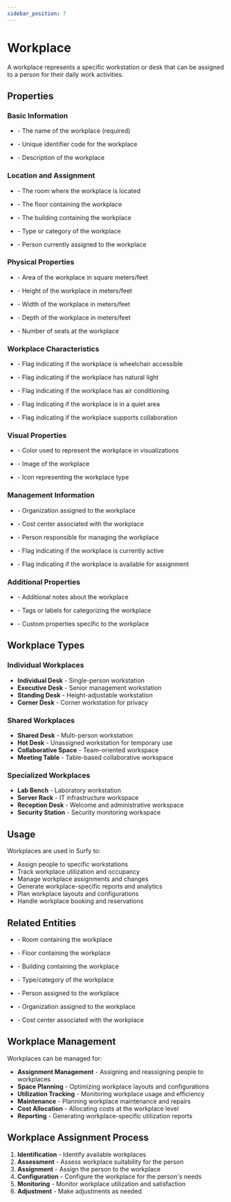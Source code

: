 ```yaml
---
sidebar_position: 7
---
```


# Workplace

A workplace represents a specific workstation or desk that can be assigned to a person for their daily work activities.

## Properties

### Basic Information
- **<P code="workplace:name" />** - The name of the workplace (required)
- **<P code="workplace:code" />** - Unique identifier code for the workplace
- **<P code="workplace:description" />** - Description of the workplace

### Location and Assignment
- **<P code="workplace:room" />** - The room where the workplace is located
- **<P code="workplace:floor" />** - The floor containing the workplace
- **<P code="workplace:building" />** - The building containing the workplace
- **<P code="workplace:workplaceType" />** - Type or category of the workplace
- **<P code="workplace:person" />** - Person currently assigned to the workplace

### Physical Properties
- **<P code="workplace:area" />** - Area of the workplace in square meters/feet
- **<P code="workplace:height" />** - Height of the workplace in meters/feet
- **<P code="workplace:width" />** - Width of the workplace in meters/feet
- **<P code="workplace:depth" />** - Depth of the workplace in meters/feet
- **<P code="workplace:seatsCount" />** - Number of seats at the workplace

### Workplace Characteristics
- **<P code="workplace:isAccessible" />** - Flag indicating if the workplace is wheelchair accessible
- **<P code="workplace:hasNaturalLight" />** - Flag indicating if the workplace has natural light
- **<P code="workplace:hasAirConditioning" />** - Flag indicating if the workplace has air conditioning
- **<P code="workplace:isQuiet" />** - Flag indicating if the workplace is in a quiet area
- **<P code="workplace:isCollaborative" />** - Flag indicating if the workplace supports collaboration

### Visual Properties
- **<P code="workplace:color" />** - Color used to represent the workplace in visualizations
- **<P code="workplace:picture" />** - Image of the workplace
- **<P code="workplace:icon" />** - Icon representing the workplace type

### Management Information
- **<P code="workplace:organization" />** - Organization assigned to the workplace
- **<P code="workplace:costCenter" />** - Cost center associated with the workplace
- **<P code="workplace:manager" />** - Person responsible for managing the workplace
- **<P code="workplace:active" />** - Flag indicating if the workplace is currently active
- **<P code="workplace:available" />** - Flag indicating if the workplace is available for assignment

### Additional Properties
- **<P code="workplace:notes" />** - Additional notes about the workplace
- **<P code="workplace:tags" />** - Tags or labels for categorizing the workplace
- **<P code="workplace:customFields" />** - Custom properties specific to the workplace

## Workplace Types

### Individual Workplaces
- **Individual Desk** - Single-person workstation
- **Executive Desk** - Senior management workstation
- **Standing Desk** - Height-adjustable workstation
- **Corner Desk** - Corner workstation for privacy

### Shared Workplaces
- **Shared Desk** - Multi-person workstation
- **Hot Desk** - Unassigned workstation for temporary use
- **Collaborative Space** - Team-oriented workspace
- **Meeting Table** - Table-based collaborative workspace

### Specialized Workplaces
- **Lab Bench** - Laboratory workstation
- **Server Rack** - IT infrastructure workspace
- **Reception Desk** - Welcome and administrative workspace
- **Security Station** - Security monitoring workspace

## Usage

Workplaces are used in Surfy to:
- Assign people to specific workstations
- Track workplace utilization and occupancy
- Manage workplace assignments and changes
- Generate workplace-specific reports and analytics
- Plan workplace layouts and configurations
- Handle workplace booking and reservations

## Related Entities

- **<P code="room" />** - Room containing the workplace
- **<P code="floor" />** - Floor containing the workplace
- **<P code="building" />** - Building containing the workplace
- **<P code="workplaceType" />** - Type/category of the workplace
- **<P code="person" />** - Person assigned to the workplace
- **<P code="organization" />** - Organization assigned to the workplace
- **<P code="costCenter" />** - Cost center associated with the workplace

## Workplace Management

Workplaces can be managed for:
- **Assignment Management** - Assigning and reassigning people to workplaces
- **Space Planning** - Optimizing workplace layouts and configurations
- **Utilization Tracking** - Monitoring workplace usage and efficiency
- **Maintenance** - Planning workplace maintenance and repairs
- **Cost Allocation** - Allocating costs at the workplace level
- **Reporting** - Generating workplace-specific utilization reports

## Workplace Assignment Process

1. **Identification** - Identify available workplaces
2. **Assessment** - Assess workplace suitability for the person
3. **Assignment** - Assign the person to the workplace
4. **Configuration** - Configure the workplace for the person's needs
5. **Monitoring** - Monitor workplace utilization and satisfaction
6. **Adjustment** - Make adjustments as needed
